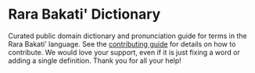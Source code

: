 
# Rara Bakati' Dictionary

Curated public domain dictionary and pronunciation guide for terms in the Rara Bakati' language. See the [contributing guide](https://github.com/drumworkteam/term/blob/make/.github/contributing.md) for details on how to contribute. We would love your support, even if it is just fixing a word or adding a single definition. Thank you for all your help!
